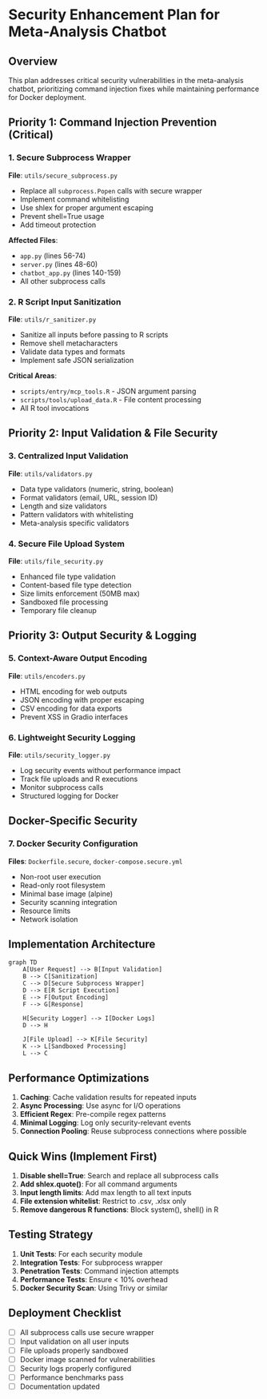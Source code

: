 # Security Enhancement Plan for Meta-Analysis Chatbot

## Overview
This plan addresses critical security vulnerabilities in the meta-analysis chatbot, prioritizing command injection fixes while maintaining performance for Docker deployment.

## Priority 1: Command Injection Prevention (Critical)

### 1. Secure Subprocess Wrapper
**File**: `utils/secure_subprocess.py`
- Replace all `subprocess.Popen` calls with secure wrapper
- Implement command whitelisting
- Use shlex for proper argument escaping
- Prevent shell=True usage
- Add timeout protection

**Affected Files**:
- `app.py` (lines 56-74)
- `server.py` (lines 48-60)
- `chatbot_app.py` (lines 140-159)
- All other subprocess calls

### 2. R Script Input Sanitization
**File**: `utils/r_sanitizer.py`
- Sanitize all inputs before passing to R scripts
- Remove shell metacharacters
- Validate data types and formats
- Implement safe JSON serialization

**Critical Areas**:
- `scripts/entry/mcp_tools.R` - JSON argument parsing
- `scripts/tools/upload_data.R` - File content processing
- All R tool invocations

## Priority 2: Input Validation & File Security

### 3. Centralized Input Validation
**File**: `utils/validators.py`
- Data type validators (numeric, string, boolean)
- Format validators (email, URL, session ID)
- Length and size validators
- Pattern validators with whitelisting
- Meta-analysis specific validators

### 4. Secure File Upload System
**File**: `utils/file_security.py`
- Enhanced file type validation
- Content-based file type detection
- Size limits enforcement (50MB max)
- Sandboxed file processing
- Temporary file cleanup

## Priority 3: Output Security & Logging

### 5. Context-Aware Output Encoding
**File**: `utils/encoders.py`
- HTML encoding for web outputs
- JSON encoding with proper escaping
- CSV encoding for data exports
- Prevent XSS in Gradio interfaces

### 6. Lightweight Security Logging
**File**: `utils/security_logger.py`
- Log security events without performance impact
- Track file uploads and R executions
- Monitor subprocess calls
- Structured logging for Docker

## Docker-Specific Security

### 7. Docker Security Configuration
**Files**: `Dockerfile.secure`, `docker-compose.secure.yml`
- Non-root user execution
- Read-only root filesystem
- Minimal base image (alpine)
- Security scanning integration
- Resource limits
- Network isolation

## Implementation Architecture

```mermaid
graph TD
    A[User Request] --> B[Input Validation]
    B --> C[Sanitization]
    C --> D[Secure Subprocess Wrapper]
    D --> E[R Script Execution]
    E --> F[Output Encoding]
    F --> G[Response]
    
    H[Security Logger] --> I[Docker Logs]
    D --> H
    
    J[File Upload] --> K[File Security]
    K --> L[Sandboxed Processing]
    L --> C
```

## Performance Optimizations

1. **Caching**: Cache validation results for repeated inputs
2. **Async Processing**: Use async for I/O operations
3. **Efficient Regex**: Pre-compile regex patterns
4. **Minimal Logging**: Log only security-relevant events
5. **Connection Pooling**: Reuse subprocess connections where possible

## Quick Wins (Implement First)

1. **Disable shell=True**: Search and replace all subprocess calls
2. **Add shlex.quote()**: For all command arguments
3. **Input length limits**: Add max length to all text inputs
4. **File extension whitelist**: Restrict to .csv, .xlsx only
5. **Remove dangerous R functions**: Block system(), shell() in R

## Testing Strategy

1. **Unit Tests**: For each security module
2. **Integration Tests**: For subprocess wrapper
3. **Penetration Tests**: Command injection attempts
4. **Performance Tests**: Ensure < 10% overhead
5. **Docker Security Scan**: Using Trivy or similar

## Deployment Checklist

- [ ] All subprocess calls use secure wrapper
- [ ] Input validation on all user inputs
- [ ] File uploads properly sandboxed
- [ ] Docker image scanned for vulnerabilities
- [ ] Security logs properly configured
- [ ] Performance benchmarks pass
- [ ] Documentation updated